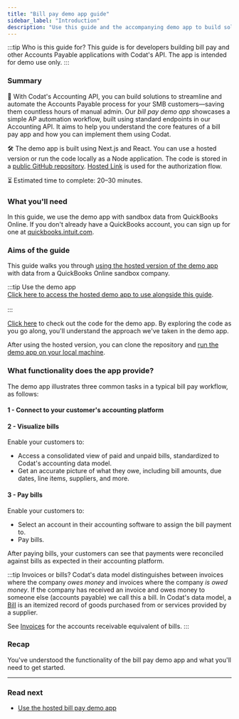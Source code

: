 ```yaml
---
title: "Bill pay demo app guide"
sidebar_label: "Introduction"
description: "Use this guide and the accompanying demo app to build solutions that streamline your customers' Accounts Payable processes"
---
```


:::tip Who is this guide for?
This guide is for developers building bill pay and other Accounts Payable applications with Codat's API. The app is intended for demo use only.
:::

### Summary

🎯 With Codat's Accounting API, you can build solutions to streamline and automate the Accounts Payable process for your SMB customers&mdash;saving them countless hours of manual admin. Our *bill pay demo app* showcases a simple AP automation workflow, built using standard endpoints in our Accounting API. It aims to help you understand the core features of a bill pay app and how you can implement them using Codat.

🛠️ The demo app is built using Next.js and React. You can use a hosted version or run the code locally as a Node application. The code is stored in a [public GitHub repository](https://github.com/codatio/demo-bill-pay). [Hosted Link](/auth-flow/authorize-hosted-link) is used for the authorization flow.

⏳ Estimated time to complete: 20&ndash;30 minutes.

### What you'll need

In this guide, we use the demo app with sandbox data from QuickBooks Online. If you don't already have a QuickBooks account, you can sign up for one at <a href="https://quickbooks.intuit.com/" target="_blank">quickbooks.intuit.com</a>.

### Aims of the guide

This guide walks you through [using the hosted version of the demo app](/accounting-api/guides/bill-pay/use-bill-pay-demo-app) with data from a QuickBooks Online sandbox company.

:::tip Use the demo app
<br />
<a href="https://demo-bill-pay.vercel.app/" target="_blank">Click here to access the hosted demo app to use alongside this guide</a>.
<br />
<br />
:::

<p><a href="https://github.com/codatio/demo-bill-pay" target="_blank">Click here</a> to check out the code for the demo app. By exploring the code as you go along, you'll understand the approach we've taken in the demo app.</p>

After using the hosted version, you can clone the repository and [run the demo app on your local machine](/accounting-api/guides/bill-pay/run-demo-app-locally). 

### What functionality does the app provide?

The demo app illustrates three common tasks in a typical bill pay workflow, as follows:

#### 1 - Connect to your customer's accounting platform

#### 2 - Visualize bills

Enable your customers to:

- Access a consolidated view of paid and unpaid bills, standardized to Codat's accounting data model.
- Get an accurate picture of what they owe, including bill amounts, due dates, line items, suppliers, and more.

#### 3 - Pay bills

Enable your customers to:

- Select an account in their accounting software to assign the bill payment to.
- Pay bills.

After paying bills, your customers can see that payments were reconciled against bills as expected in their accounting platform.

:::tip Invoices or bills?
Codat's data model distinguishes between invoices where the company *owes money* and invoices where the company *is owed money*. If the company has received an invoice and owes money to someone else (accounts payable) we call this a bill. In Codat's data model, a [Bill](/accounting-api#/schemas/Bill) is an itemized record of goods purchased from or services provided by a supplier.

See [Invoices](/accounting-api#/schemas/Invoice) for the accounts receivable equivalent of bills.
:::

### Recap

You've understood the functionality of the bill pay demo app and what you'll need to get started.

<hr />

### Read next

- [Use the hosted bill pay demo app](/accounting-api/guides/bill-pay/use-bill-pay-demo-app)
